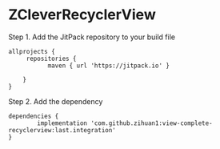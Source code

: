 # ZCleverRecyclerView

Step 1. Add the JitPack repository to your build file

    allprojects {
     	 repositories {
		       maven { url 'https://jitpack.io' }
		       
	 	}
    }
  
Step 2. Add the dependency

    dependencies {
	        implementation 'com.github.zihuan1:view-complete-recyclerview:last.integration'
	}
